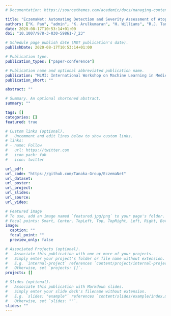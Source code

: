 ```yaml
---
# Documentation: https://sourcethemes.com/academic/docs/managing-content/

title: "EczemaNet: Automating Detection and Severity Assessment of Atopic Dermatitis"
authors: ["K. Pan", "admin", "K. Arulkumaran", "H. Williams", "R.J. Tanaka"]
date: 2020-08-17T10:53:14+01:00
doi: "10.1007/978-3-030-59861-7_23"

# Schedule page publish date (NOT publication's date).
publishDate: 2020-08-17T10:53:14+01:00

# Publication type.
publication_types: ["paper-conference"]

# Publication name and optional abbreviated publication name.
publication: "MLMI: International Workshop on Machine Learning in Medical Imaging"
publication_short: ""

abstract: ""

# Summary. An optional shortened abstract.
summary: ""

tags: []
categories: []
featured: true

# Custom links (optional).
#   Uncomment and edit lines below to show custom links.
# links:
# - name: Follow
#   url: https://twitter.com
#   icon_pack: fab
#   icon: twitter

url_pdf:
url_code: "https://github.com/Tanaka-Group/EczemaNet"
url_dataset:
url_poster:
url_project:
url_slides:
url_source:
url_video:

# Featured image
# To use, add an image named `featured.jpg/png` to your page's folder. 
# Focal points: Smart, Center, TopLeft, Top, TopRight, Left, Right, BottomLeft, Bottom, BottomRight.
image:
  caption: ""
  focal_point: ""
  preview_only: false

# Associated Projects (optional).
#   Associate this publication with one or more of your projects.
#   Simply enter your project's folder or file name without extension.
#   E.g. `internal-project` references `content/project/internal-project/index.md`.
#   Otherwise, set `projects: []`.
projects: []

# Slides (optional).
#   Associate this publication with Markdown slides.
#   Simply enter your slide deck's filename without extension.
#   E.g. `slides: "example"` references `content/slides/example/index.md`.
#   Otherwise, set `slides: ""`.
slides: ""
---
```

